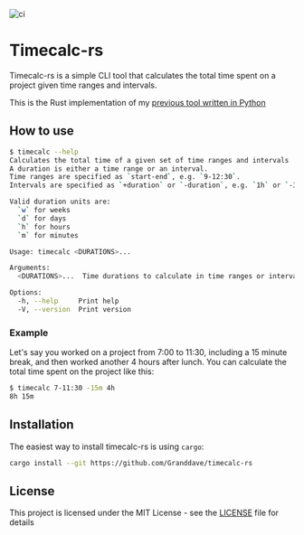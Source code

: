 ![ci](https://github.com/Granddave/timecalc-rs/actions/workflows/ci.yml/badge.svg)

# Timecalc-rs

Timecalc-rs is a simple CLI tool that calculates the total time spent on a project given time ranges and intervals.

This is the Rust implementation of my [previous tool written in Python](https://github.com/Granddave/timecalc)

## How to use

```bash
$ timecalc --help
Calculates the total time of a given set of time ranges and intervals
A duration is either a time range or an interval.
Time ranges are specified as `start-end`, e.g. `9-12:30`.
Intervals are specified as `+duration` or `-duration`, e.g. `1h` or `-30m`.

Valid duration units are:
  `w` for weeks
  `d` for days
  `h` for hours
  `m` for minutes

Usage: timecalc <DURATIONS>...

Arguments:
  <DURATIONS>...  Time durations to calculate in time ranges or intervals, e.g. `9-12:30`, `1h` or `-30m`

Options:
  -h, --help     Print help
  -V, --version  Print version
```

### Example

Let's say you worked on a project from 7:00 to 11:30, including a 15 minute break, and then worked another 4 hours after lunch.
You can calculate the total time spent on the project like this:

```bash
$ timecalc 7-11:30 -15m 4h
8h 15m
```

## Installation

The easiest way to install timecalc-rs is using `cargo`:

```bash
cargo install --git https://github.com/Granddave/timecalc-rs
```

## License

This project is licensed under the MIT License - see the [LICENSE](LICENSE) file for details


